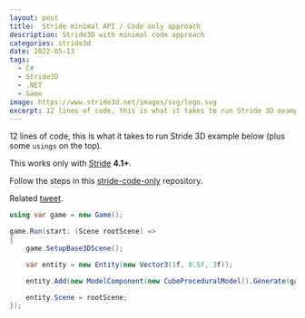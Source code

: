 ```yaml
---
layout: post
title:  Stride minimal API / Code only approach
description: Stride3D with minimal code approach
categories: stride3d
date: 2022-05-13
tags:
  - C# 
  - Stride3D 
  - .NET 
  - Game
image: https://www.stride3d.net/images/svg/logo.svg
excerpt: 12 lines of code, this is what it takes to run Stride 3D example below (plus some usings on the top).
---
```

12 lines of code, this is what it takes to run Stride 3D example below (plus some ```usings``` on the top).

This works only with [Stride](https://www.stride3d.net/) **4.1+**.

Follow the steps in this [stride-code-only](https://github.com/VaclavElias/stride-code-only) repository.

Related [tweet](https://twitter.com/VasoElias/status/1525162302487543809).

```csharp
using var game = new Game();

game.Run(start: (Scene rootScene) =>
{
    game.SetupBase3DScene();

    var entity = new Entity(new Vector3(1f, 0.5f, 3f));

    entity.Add(new ModelComponent(new CubeProceduralModel().Generate(game.Services)));

    entity.Scene = rootScene;
});
```